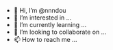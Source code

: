 - 👋 Hi, I’m @nnndou
- 👀 I’m interested in ...
- 🌱 I’m currently learning ...
- 💞️ I’m looking to collaborate on ...
- 📫 How to reach me ...

<!---
nnndou/nnndou is a ✨ special ✨ repository because its `README.md` (this file) appears on your GitHub profile.
You can click the Preview link to take a look at your changes.
--->
